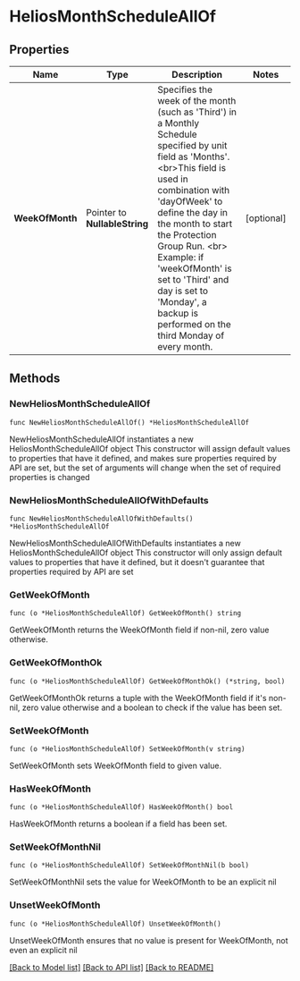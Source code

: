 # HeliosMonthScheduleAllOf

## Properties

Name | Type | Description | Notes
------------ | ------------- | ------------- | -------------
**WeekOfMonth** | Pointer to **NullableString** | Specifies the week of the month (such as &#39;Third&#39;) in a Monthly Schedule specified by unit field as &#39;Months&#39;. &lt;br&gt;This field is used in combination with &#39;dayOfWeek&#39; to define the day in the month to start the Protection Group Run. &lt;br&gt; Example: if &#39;weekOfMonth&#39; is set to &#39;Third&#39; and day is set to &#39;Monday&#39;, a backup is performed on the third Monday of every month. | [optional] 

## Methods

### NewHeliosMonthScheduleAllOf

`func NewHeliosMonthScheduleAllOf() *HeliosMonthScheduleAllOf`

NewHeliosMonthScheduleAllOf instantiates a new HeliosMonthScheduleAllOf object
This constructor will assign default values to properties that have it defined,
and makes sure properties required by API are set, but the set of arguments
will change when the set of required properties is changed

### NewHeliosMonthScheduleAllOfWithDefaults

`func NewHeliosMonthScheduleAllOfWithDefaults() *HeliosMonthScheduleAllOf`

NewHeliosMonthScheduleAllOfWithDefaults instantiates a new HeliosMonthScheduleAllOf object
This constructor will only assign default values to properties that have it defined,
but it doesn't guarantee that properties required by API are set

### GetWeekOfMonth

`func (o *HeliosMonthScheduleAllOf) GetWeekOfMonth() string`

GetWeekOfMonth returns the WeekOfMonth field if non-nil, zero value otherwise.

### GetWeekOfMonthOk

`func (o *HeliosMonthScheduleAllOf) GetWeekOfMonthOk() (*string, bool)`

GetWeekOfMonthOk returns a tuple with the WeekOfMonth field if it's non-nil, zero value otherwise
and a boolean to check if the value has been set.

### SetWeekOfMonth

`func (o *HeliosMonthScheduleAllOf) SetWeekOfMonth(v string)`

SetWeekOfMonth sets WeekOfMonth field to given value.

### HasWeekOfMonth

`func (o *HeliosMonthScheduleAllOf) HasWeekOfMonth() bool`

HasWeekOfMonth returns a boolean if a field has been set.

### SetWeekOfMonthNil

`func (o *HeliosMonthScheduleAllOf) SetWeekOfMonthNil(b bool)`

 SetWeekOfMonthNil sets the value for WeekOfMonth to be an explicit nil

### UnsetWeekOfMonth
`func (o *HeliosMonthScheduleAllOf) UnsetWeekOfMonth()`

UnsetWeekOfMonth ensures that no value is present for WeekOfMonth, not even an explicit nil

[[Back to Model list]](../README.md#documentation-for-models) [[Back to API list]](../README.md#documentation-for-api-endpoints) [[Back to README]](../README.md)


